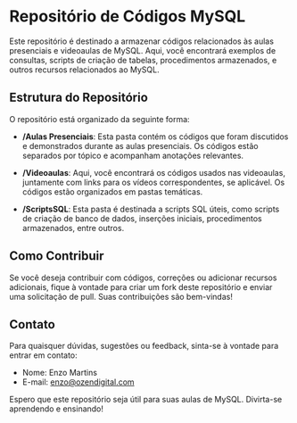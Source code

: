 # Repositório de Códigos MySQL

Este repositório é destinado a armazenar códigos relacionados às aulas presenciais e videoaulas de MySQL. Aqui, você encontrará exemplos de consultas, scripts de criação de tabelas, procedimentos armazenados, e outros recursos relacionados ao MySQL.

## Estrutura do Repositório

O repositório está organizado da seguinte forma:

- **/Aulas Presenciais**: Esta pasta contém os códigos que foram discutidos e demonstrados durante as aulas presenciais. Os códigos estão separados por tópico e acompanham anotações relevantes.

- **/Videoaulas**: Aqui, você encontrará os códigos usados nas videoaulas, juntamente com links para os vídeos correspondentes, se aplicável. Os códigos estão organizados em pastas temáticas.

- **/ScriptsSQL**: Esta pasta é destinada a scripts SQL úteis, como scripts de criação de banco de dados, inserções iniciais, procedimentos armazenados, entre outros.

## Como Contribuir

Se você deseja contribuir com códigos, correções ou adicionar recursos adicionais, fique à vontade para criar um fork deste repositório e enviar uma solicitação de pull. Suas contribuições são bem-vindas!

## Contato

Para quaisquer dúvidas, sugestões ou feedback, sinta-se à vontade para entrar em contato:

- Nome: Enzo Martins
- E-mail: enzo@ozendigital.com

Espero que este repositório seja útil para suas aulas de MySQL. Divirta-se aprendendo e ensinando!
